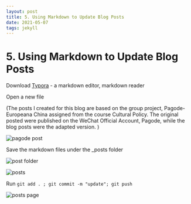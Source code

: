 ```yaml
---
layout: post
title: 5. Using Markdown to Update Blog Posts
date: 2021-05-07
tags: jekyll   
---
```


# 5. Using Markdown to Update Blog Posts

Download [Typora](https://typora.io/) - a markdown editor, markdown reader

Open a new file

(The posts I created for this blog are based on the group project, Pagode-Europeana China assigned from the course Cultural Policy. The original posted were published on the WeChat Official Account, Pagode, while the blog posts were the adapted version. )

![pagode post](https://tva1.sinaimg.cn/large/008i3skNgy1gqzcvxxbwaj30ul0u0wke.jpg)



Save the markdown files under the _posts folder 

![post folder](https://tva1.sinaimg.cn/large/008i3skNgy1gqzcvyxmshj317o0oa0v2.jpg)

![posts](https://tva1.sinaimg.cn/large/008i3skNgy1gqzcw000v0j30zu0bimxq.jpg)

Run  `git add . ; git commit -m "update"; git push` 

![posts page](https://tva1.sinaimg.cn/large/008i3skNgy1gqzcw10m90j31qc0u0q8n.jpg)

